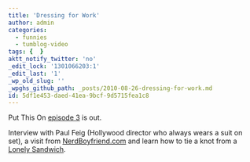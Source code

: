 ```yaml
---
title: 'Dressing for Work'
author: admin
categories:
  - funnies
  - tumblog-video
tags: {  }
aktt_notify_twitter: 'no'
_edit_lock: '1301066203:1'
_edit_last: '1'
_wp_old_slug: ''
_wpghs_github_path: _posts/2010-08-26-dressing-for-work.md
id: 5df1e453-daed-41ea-9bcf-9d5715fea1c8
---
```

<p>Put This On <a href="http://putthison.com/post/1003890136/put-this-on-episode-3-work-itunes-vimeo">episode 3</a> is out.</p>
<p>Interview with Paul Feig (Hollywood director who always wears a suit on set), a visit from <a href="http://nerdboyfriend.com/">NerdBoyfriend.com</a> and learn how to tie a knot from a <a href="http://twitter.com/lonelysandwich">Lonely Sandwich</a>.</p>
